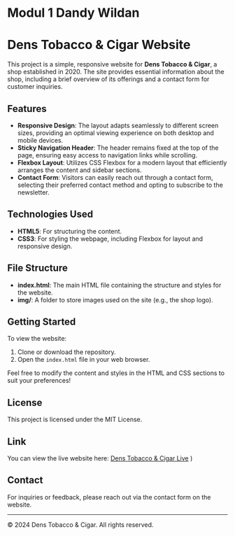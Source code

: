 # Modul 1 Dandy Wildan

# Dens Tobacco & Cigar Website

This project is a simple, responsive website for **Dens Tobacco & Cigar**, a shop established in 2020. The site provides essential information about the shop, including a brief overview of its offerings and a contact form for customer inquiries.

## Features

- **Responsive Design**: The layout adapts seamlessly to different screen sizes, providing an optimal viewing experience on both desktop and mobile devices.
- **Sticky Navigation Header**: The header remains fixed at the top of the page, ensuring easy access to navigation links while scrolling.
- **Flexbox Layout**: Utilizes CSS Flexbox for a modern layout that efficiently arranges the content and sidebar sections.
- **Contact Form**: Visitors can easily reach out through a contact form, selecting their preferred contact method and opting to subscribe to the newsletter.

## Technologies Used

- **HTML5**: For structuring the content.
- **CSS3**: For styling the webpage, including Flexbox for layout and responsive design.

## File Structure

- **index.html**: The main HTML file containing the structure and styles for the website.
- **img/**: A folder to store images used on the site (e.g., the shop logo).

## Getting Started

To view the website:
1. Clone or download the repository.
2. Open the `index.html` file in your web browser.

Feel free to modify the content and styles in the HTML and CSS sections to suit your preferences!

## License

This project is licensed under the MIT License. 

## Link
You can view the live website here: [Dens Tobacco & Cigar Live](https://github.com/DandyWildan95/revou-intro.git)
)

## Contact

For inquiries or feedback, please reach out via the contact form on the website.

---

&copy; 2024 Dens Tobacco & Cigar. All rights reserved.







